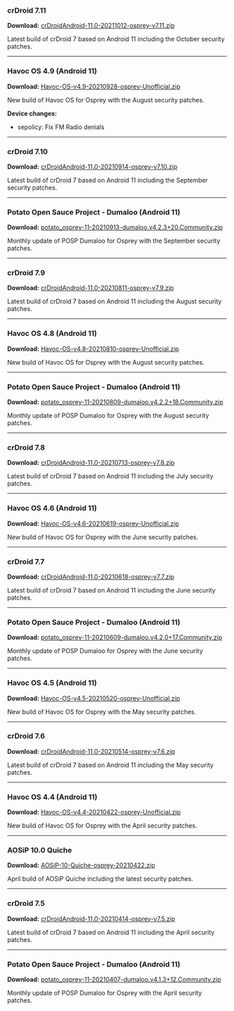 ### crDroid 7.11

**Download:** [crDroidAndroid-11.0-20211012-osprey-v7.11.zip](https://sourceforge.net/projects/chil360-android/files/crdroid-7.x/osprey/crDroidAndroid-11.0-20211012-osprey-v7.11.zip/download)

Latest build of crDroid 7 based on Android 11 including the October security patches.

<hr>

### Havoc OS 4.9 (Android 11)

**Download:** [Havoc-OS-v4.9-20210928-osprey-Unofficial.zip](https://sourceforge.net/projects/chil360-android/files/havoc-4.x/osprey/Havoc-OS-v4.9-20210928-osprey-Unofficial.zip/download)

New build of Havoc OS for Osprey with the August security patches.

**Device changes:**

  - sepolicy: Fix FM Radio denials

<hr>

### crDroid 7.10

**Download:** [crDroidAndroid-11.0-20210914-osprey-v7.10.zip](https://sourceforge.net/projects/chil360-android/files/crdroid-7.x/osprey/crDroidAndroid-11.0-20210914-osprey-v7.10.zip/download)

Latest build of crDroid 7 based on Android 11 including the September security patches.

<hr>

### Potato Open Sauce Project - Dumaloo (Android 11)

**Download:** [potato_osprey-11-20210913-dumaloo.v4.2.3+20.Community.zip](https://sourceforge.net/projects/chil360-android/files/potato-eleven/osprey/potato_osprey-11-20210913-dumaloo.v4.2.3+20.Community.zip/download)

Monthly update of POSP Dumaloo for Osprey with the September security patches.

<hr>

### crDroid 7.9

**Download:** [crDroidAndroid-11.0-20210811-osprey-v7.9.zip](https://sourceforge.net/projects/chil360-android/files/crdroid-7.x/osprey/crDroidAndroid-11.0-20210811-osprey-v7.9.zip/download)

Latest build of crDroid 7 based on Android 11 including the August security patches.

<hr>

### Havoc OS 4.8 (Android 11)

**Download:** [Havoc-OS-v4.8-20210810-osprey-Unofficial.zip](https://sourceforge.net/projects/chil360-android/files/havoc-4.x/osprey/Havoc-OS-v4.8-20210810-osprey-Unofficial.zip/download)

New build of Havoc OS for Osprey with the August security patches.

<hr>

### Potato Open Sauce Project - Dumaloo (Android 11)

**Download:** [potato_osprey-11-20210809-dumaloo.v4.2.2+18.Community.zip](https://sourceforge.net/projects/chil360-android/files/potato-eleven/osprey/potato_osprey-11-20210809-dumaloo.v4.2.2+18.Community.zip/download)

Monthly update of POSP Dumaloo for Osprey with the August security patches.

<hr>

### crDroid 7.8

**Download:** [crDroidAndroid-11.0-20210713-osprey-v7.8.zip](https://sourceforge.net/projects/chil360-android/files/crdroid-7.x/osprey/crDroidAndroid-11.0-20210713-osprey-v7.8.zip/download)

Latest build of crDroid 7 based on Android 11 including the July security patches.

<hr>

### Havoc OS 4.6 (Android 11)

**Download:** [Havoc-OS-v4.6-20210619-osprey-Unofficial.zip](https://sourceforge.net/projects/chil360-android/files/havoc-4.x/osprey/Havoc-OS-v4.6-20210619-osprey-Unofficial.zip/download)

New build of Havoc OS for Osprey with the June security patches.

<hr>

### crDroid 7.7

**Download:** [crDroidAndroid-11.0-20210618-osprey-v7.7.zip](https://sourceforge.net/projects/chil360-android/files/crdroid-7.x/osprey/crDroidAndroid-11.0-20210618-osprey-v7.7.zip/download)

Latest build of crDroid 7 based on Android 11 including the June security patches.

<hr>

### Potato Open Sauce Project - Dumaloo (Android 11)

**Download:** [potato_osprey-11-20210609-dumaloo.v4.2.0+17.Community.zip](https://sourceforge.net/projects/chil360-android/files/potato-eleven/osprey/potato_osprey-11-20210609-dumaloo.v4.2.0+17.Community.zip/download)

Monthly update of POSP Dumaloo for Osprey with the June security patches.

<hr>

### Havoc OS 4.5 (Android 11)

**Download:** [Havoc-OS-v4.5-20210520-osprey-Unofficial.zip](https://sourceforge.net/projects/chil360-android/files/havoc-4.x/osprey/Havoc-OS-v4.5-20210520-osprey-Unofficial.zip/download)

New build of Havoc OS for Osprey with the May security patches.

<hr>

### crDroid 7.6

**Download:** [crDroidAndroid-11.0-20210514-osprey-v7.6.zip](https://sourceforge.net/projects/chil360-android/files/crdroid-7.x/osprey/crDroidAndroid-11.0-20210514-osprey-v7.6.zip/download)

Latest build of crDroid 7 based on Android 11 including the May security patches.

<hr>

### Havoc OS 4.4 (Android 11)

**Download:** [Havoc-OS-v4.4-20210422-osprey-Unofficial.zip](https://sourceforge.net/projects/chil360-android/files/havoc-4.x/osprey/Havoc-OS-v4.4-20210422-osprey-Unofficial.zip/download)

New build of Havoc OS for Osprey with the April security patches.

<hr>

### AOSiP 10.0 Quiche

**Download:** [AOSiP-10-Quiche-osprey-20210422.zip](https://sourceforge.net/projects/chil360-android/files/aosip-10.0/osprey/AOSiP-10-Quiche-osprey-20210422.zip/download)

April build of AOSiP Quiche including the latest security patches.

<hr>

### crDroid 7.5

**Download:** [crDroidAndroid-11.0-20210414-osprey-v7.5.zip](https://sourceforge.net/projects/chil360-android/files/crdroid-7.x/osprey/crDroidAndroid-11.0-20210414-osprey-v7.5.zip/download)

Latest build of crDroid 7 based on Android 11 including the April security patches.

<hr>

### Potato Open Sauce Project - Dumaloo (Android 11)

**Download:** [potato_osprey-11-20210407-dumaloo.v4.1.3+12.Community.zip](https://sourceforge.net/projects/chil360-android/files/potato-eleven/osprey/potato_osprey-11-20210407-dumaloo.v4.1.3+12.Community.zip/download)

Monthly update of POSP Dumaloo for Osprey with the April security patches.

